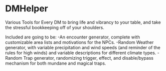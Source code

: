 # DMHelper
Various Tools for Every DM to bring life and vibrancy to your table, and take the stressful bookkeeping off of your shoulders.

Included are going to be:
    -An encounter generator, complete with customizable area lists and motivations for the NPCs.
    -Random Weather generator, with variable precipitation and wind speeds (and reminder of the rules for high winds) and variable descriptions for different climate types.
    -Random Trap generator, randomizing trigger, effect, and disable/bypass mechanism for both mundane and magical traps.
